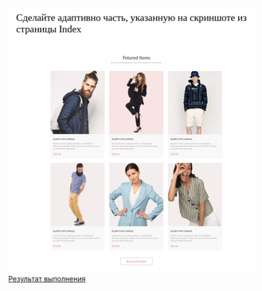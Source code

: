![home-task](../materials/home-task-2.png)
[Результат выполнения](https://artiom30.github.io/HTML-CSS--Pro-/lesson-2/homework/index.html)
